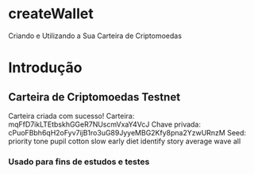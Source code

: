 # createWallet
Criando e Utilizando a Sua Carteira de Criptomoedas

# Introdução

## Carteira de Criptomoedas Testnet

Carteira criada com sucesso!
Carteira:  mqFfD7ikLTEtbskhGGeR7NUscmVxaY4VcJ
Chave privada:  cPuoFBbh6qH2oFyv7ijB1ro3uG89JyyeMBG2Kfy8pna2YzwURnzM
Seed:  priority tone pupil cotton slow early diet identify story average wave all

### Usado para fins de estudos e testes